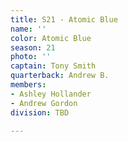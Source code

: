 ```yaml
---
title: S21 - Atomic Blue
name: ''
color: Atomic Blue
season: 21
photo: ''
captain: Tony Smith
quarterback: Andrew B.
members:
- Ashley Hollander
- Andrew Gordon
division: TBD

---
```

